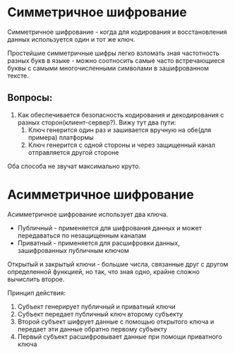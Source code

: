 # Симметричное шифрование
Симметричное шифрование - когда для кодирования и восстановления данных используется один и тот же ключ.

Простейшие симметричные шифры легко взломать зная частотность разных букв в языке - можно соотносить самые часто встречающиеся буквы с самыми многочисленными символами в зашифрованном тексте.

## Вопросы:
1. Как обеспечивается безопасность кодирования и декодирования с разных сторон(клиент-сервер?). Вижу тут два пути:
	1. Ключ генерится один раз и зашивается вручную на обе(для примера) платформы
	2. Ключ генерится с одной стороны и через защищенный канал отправляется другой стороне

Оба способа не звучат максимально круто.

# Асимметричное шифрование
Асимметричное шифрование использует два ключа.
* Публичный - применяется для шифрования данных и может передаваться по незащищенным каналам
* Приватный - применяется для расшифровки данных, зашифрованных публичным ключом

Открытый и закрытый ключи - большие числа, связанные друг с другом определенной функцией, но так, что зная одно, крайне сложно вычислить второе.

Принцип действия:
1. Субъект генерирует публичный и приватный ключи
2. Субъект передает публичный ключ второму субъекту
3. Второй субъект шифрует данные с помощью открытого ключа и передает эти данные обратно первому субъекту
4. Первый субъект расшифровывает данные при помощи приватного ключа